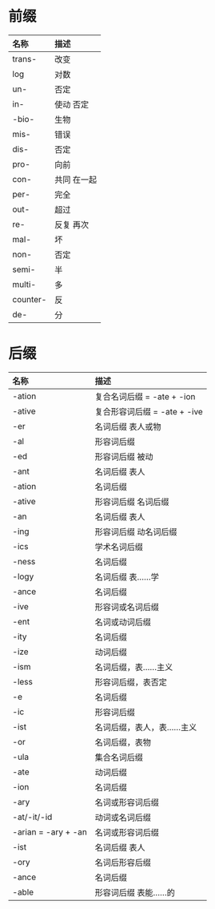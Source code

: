 
# 前缀

名称 | 描述
:- | :-
trans- | 改变
log | 对数
un- | 否定
in- | 使动 否定
-bio- | 生物
mis- | 错误
dis- | 否定
pro- | 向前
con- | 共同 在一起
per- | 完全
out- | 超过
re- | 反复 再次
mal- | 坏
non- | 否定
semi- | 半
multi- | 多
counter- | 反
de- | 分


# 后缀

名称 | 描述
:- | :-
-ation | 复合名词后缀 = -ate + -ion
-ative | 复合形容词后缀 = -ate + -ive
-er | 名词后缀 表人或物
-al | 形容词后缀
-ed | 形容词后缀 被动
-ant | 名词后缀 表人
-ation | 名词后缀
-ative | 形容词后缀 名词后缀
-an | 名词后缀 表人
-ing | 形容词后缀 动名词后缀
-ics | 学术名词后缀
-ness | 名词后缀
-logy | 名词后缀 表……学
-ance | 名词后缀
-ive | 形容词或名词后缀
-ent | 名词或动词后缀
-ity | 名词后缀
-ize | 动词后缀
-ism | 名词后缀，表……主义
-less | 形容词后缀，表否定
-e | 名词后缀
-ic | 形容词后缀
-ist | 名词后缀，表人，表……主义
-or | 名词后缀，表物
-ula | 集合名词后缀
-ate | 动词后缀
-ion | 名词后缀
-ary | 名词或形容词后缀
-at/-it/-id | 动词或名词后缀
-arian = -ary + -an | 名词或形容词后缀
-ist | 名词后缀 表人
-ory | 名词后形容后缀
-ance | 名词后缀
-able | 形容词后缀 表能……的
